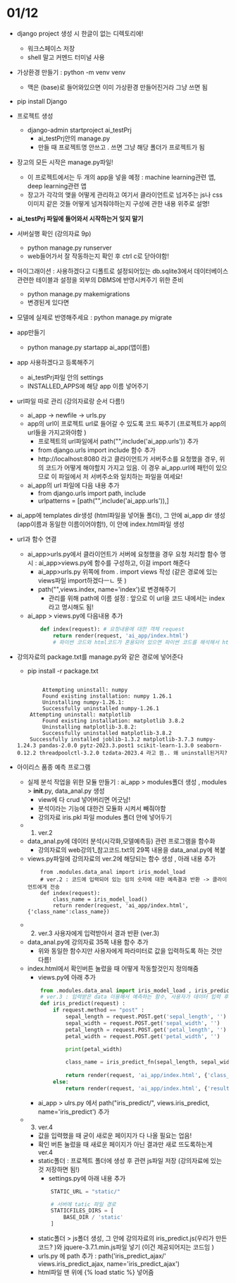 # 01/12
- django project 생성 시 한글이 없는 디렉토리에!
   - 워크스페이스 저장
   - shell 말고 커멘드 터미널 사용 
 - 가상환경 만들기 : python -m venv venv
   -   맥은 (base)로 들어와있으면 이미 가상환경 만들어진거라 그냥 쓰면 됨
-   pip install Django
-   프로젝트 생성
    -   django-admin startproject ai_testPrj
        -   ai_testPrj안의 manage.py
        -   만들 때 프로젝트명 안쓰고 . 쓰면 그냥 해당 폴더가 프로젝트가 됨 
-   장고의 모든 시작은 manage.py파일! 
    -   이 프로젝트에서는 두 개의 app을 넣을 예정 : machine learning관련 앱, deep learning관련 앱 
    -   장고가 각각의 앶을 어떻게 관리하고 여기서 클라이언트로 넘겨주는 js나 css 이미지 같은 것들 어떻게 넘겨줘야하는지 구성에 관한 내용 위주로 설명! 
-   **ai_testPrj 파일에 들어와서 시작하는거 잊지 말기**
-   서버실행 확인 (강의자료 9p)
    -   python manage.py runserver  
    -   web들어가서 잘 작동하는지 확인 후 ctrl c로 닫아야함!
-   마이그래이션 : 사용하겠다고 디폴트로 설정되어있는 db.sqlite3에서 데이터베이스 관련한 테이블과 설정을 외부의 DBMS에 반영시켜주기 위한 준비 
    -   python manage.py makemigrations
    -   변경된게 있다면 
-   모델에 실제로 반영해주세요 : python manage.py migrate
-   app만들기 
    -   python manage.py startapp ai_app(앱이름)
-   app 사용하겠다고 등록해주기
    -   ai_testPrj파일 안의 settings
    -   INSTALLED_APPS에 해당 app 이름 넣어주기
-   url파일 따로 관리 (강의자료랑 순서 다름!)
    -   ai_app -> newfile -> urls.py
    -   app의 url이 프로젝트 url로 들어갈 수 있도록 코드 짜주기 (프로젝트가 app의 url들을 가지고와야함 )
        -   프로젝트의 url파일에서 path("",include('ai_app.urls')) 추가
        -   from django.urls import include 함수 추가 
        -   http://localhost:8080 라고 클라이언트가 서버주소를 요청했을 경우, 위의 코드가 어떻게 해야할지 가지고 있음. 이 경우 ai_app.url에 패턴이 있으므로 이 파일에서 저 서버주소와 일치하는 파일을 여세요! 
    -   ai_app의 url 파일에 다음 내용 추가
        -   from django.urls import path, include
        -   urlpatterns = [path("",include('ai_app.urls')),]
-   ai_app에 templates dir생성 (html파일을 넣어둘 폴더), 그 안에 ai_app dir 생성 (app이름과 동일한 이름이어야함!), 이 안에 index.html파일 생성
-   url과 함수 연결
    -   ai_app>urls.py에서 클라이언트가 서버에 요청했을 경우 요청 처리할 함수 명시 : ai_app>views.py에 함수를 구성하고, 이걸 import 해준다
        -   ai_app>urls.py 위쪽에 from . import views 작성 (같은 경로에 있는 views파일 import하겠다ㅡㄴ 뜻 )
        -   path("",views.index, name='index')로 변경해주기 
            -   관리를 위해 path에 이름 설정 : 앞으로 이 url을 코드 내에서는 index라고 명시해도 됨! 
    -   ai_app > views.py에 다음내용 추가 
        ```python
            def index(request): # 요청내용에 대한 객체 request
                return render(request, 'ai_app/index.html') 
                # 파이썬 코드와 html코드가 혼용되어 있으면 파이썬 코드를 해석해서 html코드로 변환 후 클라이언트에게 전송 

        ``` 
-   강의자료의 package.txt를 manage.py와 같은 경로에 넣어준다 
    -   pip install -r package.txt
    ```

            Attempting uninstall: numpy
            Found existing installation: numpy 1.26.1
            Uninstalling numpy-1.26.1:
            Successfully uninstalled numpy-1.26.1
        Attempting uninstall: matplotlib
            Found existing installation: matplotlib 3.8.2
            Uninstalling matplotlib-3.8.2:
            Successfully uninstalled matplotlib-3.8.2
        Successfully installed joblib-1.3.2 matplotlib-3.7.3 numpy-1.24.3 pandas-2.0.0 pytz-2023.3.post1 scikit-learn-1.3.0 seaborn-0.12.2 threadpoolctl-3.2.0 tzdata-2023.4 라고 뜸.. 왜 uninstall된거지?

    ```

- 아이리스 품종 예측 프로그램 
  - 실제 분석 작업을 위한 모듈 만들기 : ai_app > modules폴더 생성 , modules > __init__.py, data_anal.py 생성 
    - view에 다 crud 넣어버리면 어긋남! 
    - 분석이라는 기능에 대한건 모듈화 시켜서 빼줘야함 
    - 강의자료 iris.pkl 파일 modules 폴더 안에 넣어두기 
  - 1. ver.2
  - data_anal.py에 데이터 분석(시각화,모델예측등) 관련 프로그램을 함수화
    - 강의자료의 web강의1_참고코드.txt의 29쪽 내용을 data_anal.py에 복붙
  - views.py파일에 강의자료의 ver.2에 해당되는 함수 생성 , 아래 내용 추가 
    ```
        from .modules.data_anal import iris_model_load
        # ver.2 : 코드에 입력되어 있는 임의 숫자에 대한 예측결과 반환 -> 클라이언트에게 전송
        def index(request): 
            class_name = iris_model_load()
            return render(request, 'ai_app/index.html',{'class_name':class_name}) 
    ``` 
  - 2. ver.3 사용자에게 입력받아서 결과 반환 (ver.3) 
  - data_anal.py에 강의자료 35쪽 내용 함수 추가
    - 위와 동일한 함수지만 사용자에게 파라미터로 값을 입력하도록 하는 것만 다름! 
  - index.html에서 확인버튼 눌렀을 때 어떻게 작동할것인지 정의해줌
    - views.py에 아래 추가
    ```python
        from .modules.data_anal import iris_model_load , iris_predict_fn
        # ver.3 : 입력받은 data 이용해서 예측하는 함수, 사용자가 데이터 입력 후 버튼 클릭하는 요청에 대해 처리 
        def iris_predict(request) : 
            if request.method == "post" : 
                sepal_length = request.POST.get('sepal_length', '') # 사용자가 요청시 전달해준 form data 추출 
                sepal_width = request.POST.get('sepal_width', '')
                petal_length = request.POST.get('petal_length', '')
                petal_width = request.POST.get('petal_width', '')
                
                print(petal_width)

                class_name = iris_predict_fn(sepal_length, sepal_width, petal_length, petal_width)
            
                return render(request, 'ai_app/index.html', {'class_name':class_name})
            else:
                return render(request, 'ai_app/index.html', {'result':None})
    ```  
    - ai_app > ulrs.py 에서 path("iris_predict/", views.iris_predict, name='iris_predict') 추가 
  - 3. ver.4
    - 값을 입력했을 때 굳이 새로운 페이지가 다 나올 필요는 업음! 
    - 확인 버튼 눌렀을 때 새로운 페이지가 아닌  결과만 새로 뜨도록하는게 ver.4
    -  static폴더 : 프로젝트 폴더에 생성 후 관련 js파일 저장 (강의자료에 있는 것 저장하면 됨!)
       -  settings.py에 아래 내용 추가
        ```python
            STATIC_URL = "static/"

            # 서버에 tatic 파일 경로 
            STATICFILES_DIRS = [
                BASE_DIR / 'static'
            ]
        ```  
    -   static폴더 > js폴더 생성, 그 안에 강의자료의 iris_predict.js(우리가 만든 코드? )와 jquere-3.7.1.min.js파일 넣기 (이건 제공되어지는 코드임 )
    -   urls.py 에 path 추가 : path('iris_predict_ajax/' views.iris_predict_ajax, name='iris_predict_ajax')
    -   html파일 맨 위에 {% load static %} 넣어줌 
